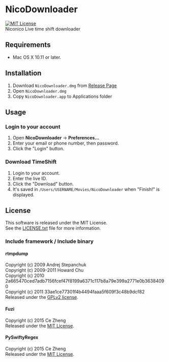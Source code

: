 # NicoDownloader
[![MIT License](http://img.shields.io/badge/license-MIT-blue.svg?style=flat)](LICENSE)  
Niconico Live time shift downloader

## Requirements
- Mac OS X 10.11 or later.

## Installation
1. Download `NicoDownloader.dmg` from [Release Page](/releases/latest)
2. Open `NicoDownloader.dmg`
3. Copy `NicoDownloader.app` to Applications folder

## Usage
### Login to your account
1. Open **NicoDownloader** -> **Preferences...**
2. Enter your email or phone number, then password.
3. Click the "Login" button.

### Download TimeShift
1. Login to your account.
2. Enter the live ID.
3. Click the "Download" button.
4. It's saved in `/Users/USERNAME/Movies/NicoDownloader` when "Finish!" is displayed.

## License
This software is released under the MIT License.  
See the [LICENSE.txt][License] file for more information.

### Include framework / Include binary
#### rtmpdump
Copyright (c) 2009 Andrej Stepanchuk  
Copyright (c) 2009-2011 Howard Chu  
Copyright (c) 2010 2a665470ced7adb7156fcef47f8199a6371c117b8a79e399a2771e0b36384090  
Copyright (c) 2011 33ae1ce77301f4b4494faaa5f609f3c48b9dcf82  
Released under the [GPLv2 license][rtmpdump-License].

#### Fuzi
Copyright (c) 2015 Ce Zheng  
Released under the [MIT License][Fuzi-License].

#### PySwiftyRegex
Copyright (c) 2015 Ce Zheng  
Released under the [MIT License][PySwiftyRegex-License].

[License]: https://github.com/kPherox/NicoDownloader/blob/master/LICENSE
[rtmpdump-License]: https://github.com/taonico/rtmpdump-nico-live/blob/master/COPYING
[Fuzi-License]: https://github.com/cezheng/Fuzi/blob/master/LICENSE
[PySwiftyRegex-License]: https://github.com/cezheng/PySwiftyRegex/blob/master/LICENSE

